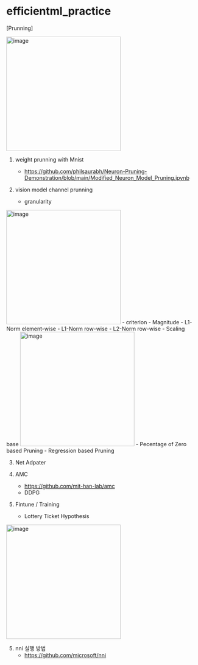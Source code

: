 # efficientml_practice

[Prunning]

<img width="300" alt="image" src="https://github.com/cwh1981/efficientml_practice/assets/8499055/d94ddd13-0a3d-4636-9819-6ac114289835">

1. weight prunning with Mnist
   - https://github.com/philsaurabh/Neuron-Pruning-Demonstration/blob/main/Modified_Neuron_Model_Pruning.ipynb

2. vision model channel prunning  
   - granularity  
<img width="300" alt="image" src="https://github.com/cwh1981/efficientml_practice/assets/8499055/6aa626f4-db0e-4be0-8f18-488ffcd8ded7">  
   - criterion  
      - Magnitude  
         - L1-Norm element-wise  
         - L1-Norm row-wise  
         - L2-Norm row-wise  
   - Scaling base  
<img width="300" alt="image" src="https://github.com/cwh1981/efficientml_practice/assets/8499055/d94ddd13-0a3d-4636-9819-6ac114289835">  
   - Pecentage of Zero based Pruning  
   - Regression based Pruning  
     
  
3. Net Adpater

4. AMC
   - https://github.com/mit-han-lab/amc
   - DDPG
5. Fintune / Training
   - Lottery Ticket Hypothesis
<img width="300" alt="image" src="https://github.com/cwh1981/efficientml_practice/assets/8499055/a7e11648-ef3f-45d6-a8ab-60f5cfd975b5">



5. nni 실행 방법
   - https://github.com/microsoft/nni
